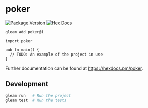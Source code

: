 # poker

[![Package Version](https://img.shields.io/hexpm/v/poker)](https://hex.pm/packages/poker)
[![Hex Docs](https://img.shields.io/badge/hex-docs-ffaff3)](https://hexdocs.pm/poker/)

```sh
gleam add poker@1
```
```gleam
import poker

pub fn main() {
  // TODO: An example of the project in use
}
```

Further documentation can be found at <https://hexdocs.pm/poker>.

## Development

```sh
gleam run   # Run the project
gleam test  # Run the tests
```

